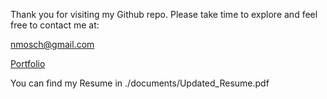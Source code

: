 Thank you for visiting my Github repo. Please take time to explore and feel free to contact me at:

nmosch@gmail.com

[Portfolio](https://nmosch.github.io)

You can find my Resume in ./documents/Updated_Resume.pdf